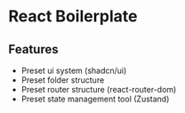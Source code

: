 # React Boilerplate

## Features

-  Preset ui system (shadcn/ui)
-  Preset folder structure
-  Preset router structure (react-router-dom)
-  Preset state management tool (Zustand)
